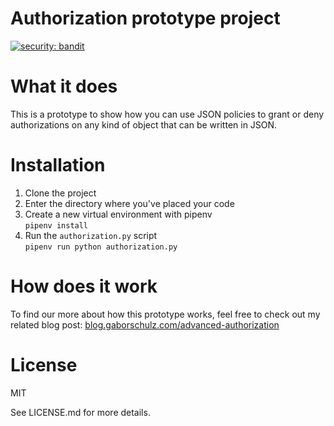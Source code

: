 # Authorization prototype project

[![security: bandit](https://img.shields.io/badge/security-bandit-yellow.svg)](https://github.com/PyCQA/bandit)

# What it does

This is a prototype to show how you can use JSON policies to grant or deny authorizations on any kind of object that
can be written in JSON.

# Installation

1. Clone the project
2. Enter the directory where you've placed your code
3. Create a new virtual environment with pipenv  
   `pipenv install`
4. Run the `authorization.py` script  
   `pipenv run python authorization.py`

# How does it work

To find our more about how this prototype works, feel free to check out my related blog post:
[blog.gaborschulz.com/advanced-authorization](blog.gaborschulz.com/advanced-authorization)

# License

MIT

See LICENSE.md for more details.
